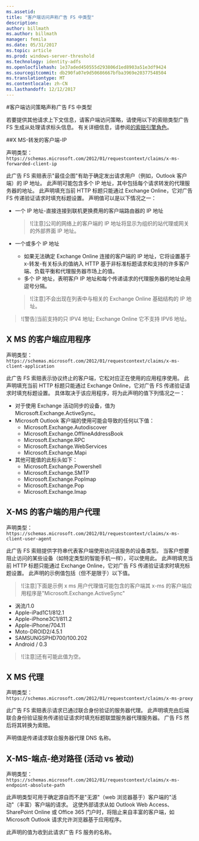 ```yaml
---
ms.assetid: 
title: "客户端访问声称广告 FS 中类型"
description: 
author: billmath
ms.author: billmath
manager: femila
ms.date: 05/31/2017
ms.topic: article
ms.prod: windows-server-threshold
ms.technology: identity-adfs
ms.openlocfilehash: 1e37aded450555d293806d1ed8903a51e3df9424
ms.sourcegitcommit: db290fa07e9d50686667bfba3969e20377548504
ms.translationtype: MT
ms.contentlocale: zh-CN
ms.lasthandoff: 12/12/2017
---
```

#<a name="client-access-policy-claim-types-in-ad-fs"></a>客户端访问策略声称广告 FS 中类型

若要提供其他请求上下文信息，请客户端访问策略，请使用以下的索赔类型广告 FS 生成从处理请求标头信息。  有关详细信息，请参阅[的索赔引擎角色](../technical-reference/the-role-of-the-claims-engine.md)。

##<a name="x-ms-forwarded-client-ip"></a>X MS-转发的客户端-IP

声明类型： `https://schemas.microsoft.com/2012/01/requestcontext/claims/x-ms-forwarded-client-ip`

此广告 FS 索赔表示"最佳企图"有助于确定发出请求用户（例如，Outlook 客户端）的 IP 地址。 此声明可能包含多个 IP 地址，其中包括每个请求转发的代理服务器的地址。  此声明填充当前 HTTP 标题只能通过 Exchange Online，它对广告 FS 传递验证请求时填充标题设置。 声明值可以是以下情况之一：


- 一个 IP 地址-直接连接到联机更换费用的客户端路由器的 IP 地址

    >![注意]公司的网络上的客户端的 IP 地址将显示为组织的站代理或网关的外部界面 IP 地址。

- 一个或多个 IP 地址
    - 如果无法确定 Exchange Online 连接的客户端的 IP 地址，它将设置基于 x-转发-有关标头的值纳入 HTTP 基于非标准标题请求和支持的许多客户端、负载平衡和代理服务器市场上的值。
    - 多个 IP 地址，表明客户 IP 地址和每个传递请求的代理服务器的地址会用逗号分隔。

    >![注意]不会出现在列表中与相关的 Exchange Online 基础结构的 IP 地址。


>![警告]当前支持的只 IPV4 地址; Exchange Online 它不支持 IPV6 地址。 


## <a name="x-ms-client-application"></a>X MS 的客户端应用程序

声明类型： `https://schemas.microsoft.com/2012/01/requestcontext/claims/x-ms-client-application`

此广告 FS 索赔表示协议终止的客户端，它松对应正在使用的应用程序使用。  此声明填充当前 HTTP 标题只能通过 Exchange Online，它对广告 FS 传递验证请求时填充标题设置。 具体取决于该应用程序，将为此声明的值下列情况之一：



- 对于使用 Exchange 活动同步的设备，值为 Microsoft.Exchange.ActiveSync。 
- Microsoft Outlook 客户端的使用可能会导致的任何以下值：
    - Microsoft.Exchange.Autodiscover
    - Microsoft.Exchange.OfflineAddressBook
    - Microsoft.Exchange.RPC
    - Microsoft.Exchange.WebServices
    - Microsoft.Exchange.Mapi
- 其他可能值的此标头如下：
    - Microsoft.Exchange.Powershell
    - Microsoft.Exchange.SMTP
    - Microsoft.Exchange.PopImap
    - Microsoft.Exchange.Pop
    - Microsoft.Exchange.Imap

## <a name="x-ms-client-user-agent"></a>X-MS 的客户端的用户代理

声明类型： `https://schemas.microsoft.com/2012/01/requestcontext/claims/x-ms-client-user-agent`

此广告 FS 索赔提供字符串代表客户端使用访问该服务的设备类型。 当客户想要阻止访问的某些设备（如特定类型的智能手机一样），可以使用此。  此声明填充当前 HTTP 标题只能通过 Exchange Online，它对广告 FS 传递验证请求时填充标题设置。 此声明的示例值包括（但不是限于）以下值。
>![注意]下面是示例 x ms 用户代理值可能包含的客户端其 x-ms 的客户端应用程序是"Microsoft.Exchange.ActiveSync"

- 涡流/1.0
- Apple-iPad1C1/812.1
- Apple-iPhone3C1/811.2
- Apple-iPhone/704.11
- Moto-DROID2/4.5.1
- SAMSUNGSPHD700/100.202
- Android / 0.3

>![注意]还有可能此值为空。


## <a name="x-ms-proxy"></a>X MS 代理

声明类型： `https://schemas.microsoft.com/2012/01/requestcontext/claims/x-ms-proxy`

此广告 FS 索赔表示请求已通过联合身份验证的服务器代理。  此声明填充由后端联合身份验证服务传递验证请求时填充标题联盟服务器代理服务器。 广告 FS 然后将其转换为索赔。 

声明值是传递请求联合服务器代理 DNS 名称。

## <a name="x-ms-endpoint-absolute-path-active-vs-passive"></a>X-MS-端点-绝对路径 (活动 vs 被动)

声明类型： `https://schemas.microsoft.com/2012/01/requestcontext/claims/x-ms-endpoint-absolute-path`

此声明类型可用于确定源自而不是"无源"（web 浏览器基于）客户端的"活动"（丰富）客户端的请求。 这使外部请求从如 Outlook Web Access、SharePoint Online 或 Office 365 门户时，将阻止来自丰富的客户端，如 Microsoft Outlook 请求允许浏览器基于应用程序。

此声明的值为收到此请求广告 FS 服务的名称。
